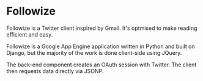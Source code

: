Followize
=========

Followize is a Twitter client inspired by Gmail. It's optmised to make reading
efficient and easy.

Followize is a Google App Engine application written in Python and built on
Django, but the majority of the work is done client-side using JQuery.

The back-end component creates an OAuth session with Twitter. The client then
requests data directly via JSONP.
